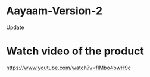 # Aayaam-Version-2
Update 
# Watch video of the product
https://www.youtube.com/watch?v=fIMbo4bwH9c

